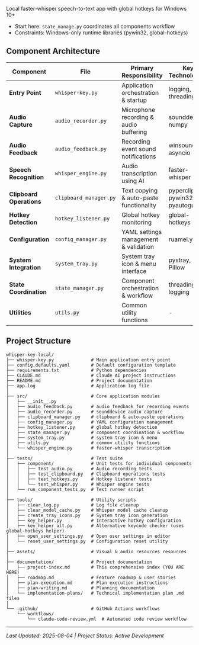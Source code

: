 Local faster-whisper speech-to-text app with global hotkeys for Windows 10+

- Start here: `state_manage.py` coordinates all components workflow
- Constraints: Windows-only runtime libraries (pywin32, global-hotkeys)

## Component Architecture

| Component | File | Primary Responsibility | Key Technologies |
|-----------|------|----------------------|------------------|
| **Entry Point** | `whisper-key.py` | Application orchestration & startup | logging, threading |
| **Audio Capture** | `audio_recorder.py` | Microphone recording & audio buffering | sounddevice, numpy |
| **Audio Feedback** | `audio_feedback.py` | Recording event sound notifications | winsound, asyncio |
| **Speech Recognition** | `whisper_engine.py` | Audio transcription using AI | faster-whisper |
| **Clipboard Operations** | `clipboard_manager.py` | Text copying & auto-paste functionality | pyperclip, pywin32, pyautogui |
| **Hotkey Detection** | `hotkey_listener.py` | Global hotkey monitoring | global-hotkeys |
| **Configuration** | `config_manager.py` | YAML settings management & validation | ruamel.yaml |
| **System Integration** | `system_tray.py` | System tray icon & menu interface | pystray, Pillow |
| **State Coordination** | `state_manager.py` | Component orchestration & workflow | threading, logging |
| **Utilities** | `utils.py` | Common utility functions | - |

## Project Structure

```
whisper-key-local/
├── whisper-key.py              # Main application entry point
├── config.defaults.yaml        # Default configuration template
├── requirements.txt            # Python dependencies
├── CLAUDE.md                   # Claude AI project instructions
├── README.md                   # Project documentation
├── app.log                     # Application log file
│
├── src/                        # Core application modules
│   ├── __init__.py             
│   ├── audio_feedback.py       # audio feedback for recording events
│   ├── audio_recorder.py       # sounddevice audio capture
│   ├── clipboard_manager.py    # clipboard & auto-paste operations
│   ├── config_manager.py       # YAML configuration management
│   ├── hotkey_listener.py      # global hotkey detection
│   ├── state_manager.py        # component coordination & workflow
│   ├── system_tray.py          # system tray icon & menu
│   ├── utils.py                # common utility functions
│   └── whisper_engine.py       # faster-whisper transcription
│
├── tests/                      # Test suite
│   ├── component/              # Unit tests for individual components
│   │   ├── test_audio.py       # Audio recording tests
│   │   ├── test_clipboard.py   # Clipboard operations tests
│   │   ├── test_hotkeys.py     # Hotkey listener tests
│   │   └── test_whisper.py     # Whisper engine tests
│   └── run_component_tests.py  # Test runner script
│
├── tools/                      # Utility scripts
│   ├── clear_log.py            # Log file cleanup
│   ├── clear_model_cache.py    # Whisper model cache cleanup
│   ├── create_tray_icons.py    # System tray icon generation
│   ├── key_helper.py           # Interactive hotkey configuration
│   ├── key_helper_alt.py       # Alternative keycode checker (uses global-hotkeys helper)
│   ├── open_user_settings.py   # Open user settings in editor
│   └── reset_user_settings.py  # Configuration reset utility
│
├── assets/                     # Visual & audio resources resources
│
├── documentation/              # Project documentation
│   ├── project-index.md        # This comprehensive index (YOU ARE HERE)
│   ├── roadmap.md              # Feature roadmap & user stories
│   ├── plan-execution.md       # Plan execution instructions
│   ├── plan-writing.md         # Planning documentation
│   └── implementation-plans/   # Technical implementation plan .md files
│
└── .github/                    # GitHub Actions workflows
    └── workflows/
        └── claude-code-review.yml  # Automated code review workflow
```

---

*Last Updated: 2025-08-04 | Project Status: Active Development*